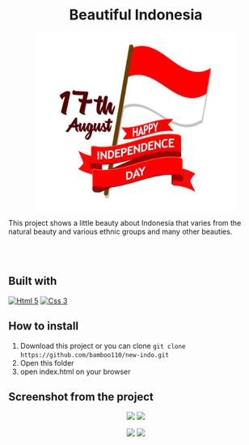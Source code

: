 <h1 align='center'>Beautiful Indonesia</h1>

<p align='center'>
    <img width="400" src='independence.png' />
</p>

<p>This project shows a little beauty about Indonesia that varies from the natural beauty and various ethnic groups and many other beauties.</p>

<br>
<br>

## Built with
[![Html 5](https://img.shields.io/badge/Html-5-blue)](https://developer.mozilla.org/en-US/docs/Web/Guide/HTML/HTML5)
[![Css 3](https://img.shields.io/badge/Css-3-orange)](http://www.css3.info/)
 
## How to install
1. Download this project or you can clone ``` git clone https://github.com/bamboo110/new-indo.git ```
2. Open this folder
3. open index.html on your browser

## Screenshot from the project
<p align='center'>
  <span>
      <image width="300" src="assets/img/indonesia-1.PNG" />
      <image width="300" src="assets/img/indonesia-2.PNG" />
  </span>
</p>

<p align='center'>
  <span>
      <image width="300" src="assets/img/indonesia-3.PNG" />
      <image width="300" src="assets/img/indonesia-4.PNG" />
  </span>
</p>